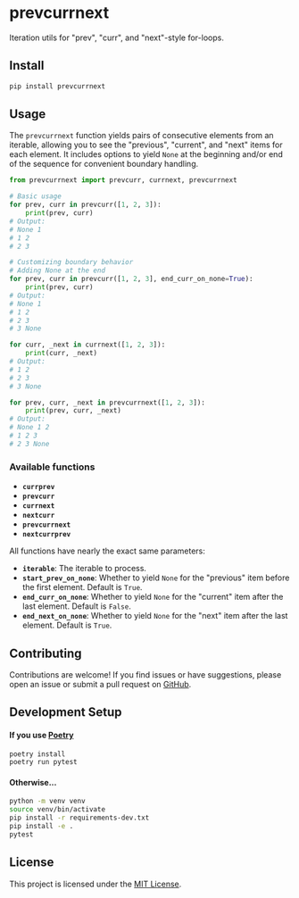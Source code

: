 # prevcurrnext

Iteration utils for "prev", "curr", and "next"-style for-loops.

## Install

```bash
pip install prevcurrnext
```

## Usage

The `prevcurrnext` function yields pairs of consecutive elements from an iterable, allowing you to see the "previous", "current", and "next" items for each element. It includes options to yield `None` at the beginning and/or end of the sequence for convenient boundary handling.

```python
from prevcurrnext import prevcurr, currnext, prevcurrnext

# Basic usage
for prev, curr in prevcurr([1, 2, 3]):
    print(prev, curr)
# Output:
# None 1
# 1 2
# 2 3

# Customizing boundary behavior
# Adding None at the end
for prev, curr in prevcurr([1, 2, 3], end_curr_on_none=True):
    print(prev, curr)
# Output:
# None 1
# 1 2
# 2 3
# 3 None

for curr, _next in currnext([1, 2, 3]):
    print(curr, _next)
# Output:
# 1 2
# 2 3
# 3 None

for prev, curr, _next in prevcurrnext([1, 2, 3]):
    print(prev, curr, _next)
# Output:
# None 1 2
# 1 2 3
# 2 3 None
```

### Available functions

* **`currprev`**
* **`prevcurr`**
* **`currnext`**
* **`nextcurr`**
* **`prevcurrnext`**
* **`nextcurrprev`**

All functions have nearly the exact same parameters:

- **`iterable`**: The iterable to process.
- **`start_prev_on_none`**: Whether to yield `None` for the "previous" item before the first element. Default is `True`.
- **`end_curr_on_none`**: Whether to yield `None` for the "current" item after the last element. Default is `False`.
- **`end_next_on_none`**: Whether to yield `None` for the "next" item after the last element. Default is `True`.

## Contributing

Contributions are welcome! If you find issues or have suggestions, please open an issue or submit a pull request on [GitHub](https://github.com/yourusername/prevcurr).

## Development Setup

#### If you use [Poetry](https://python-poetry.org/)

```bash
poetry install
poetry run pytest
```

#### Otherwise...

```bash
python -m venv venv
source venv/bin/activate
pip install -r requirements-dev.txt
pip install -e .
pytest
```

## License

This project is licensed under the [MIT License](LICENSE).
